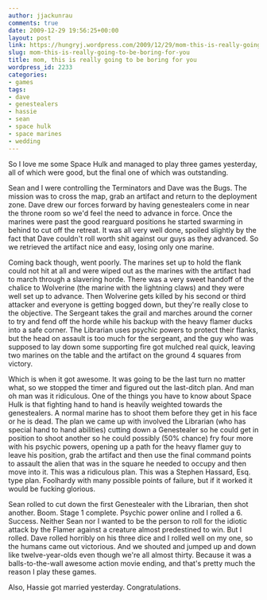 ```yaml
---
author: jjackunrau
comments: true
date: 2009-12-29 19:56:25+00:00
layout: post
link: https://hungryj.wordpress.com/2009/12/29/mom-this-is-really-going-to-be-boring-for-you/
slug: mom-this-is-really-going-to-be-boring-for-you
title: mom, this is really going to be boring for you
wordpress_id: 2233
categories:
- games
tags:
- dave
- genestealers
- hassie
- sean
- space hulk
- space marines
- wedding
---
```


So I love me some Space Hulk and managed to play three games yesterday, all of which were good, but the final one of which was outstanding.

Sean and I were controlling the Terminators and Dave was the Bugs. The mission was to cross the map, grab an artifact and return to the deployment zone. Dave drew our forces forward by having genestealers come in near the throne room so we'd feel the need to advance in force. Once the marines were past the good rearguard positions he started swarming in behind to cut off the retreat. It was all very well done, spoiled slightly by the fact that Dave couldn't roll worth shit against our guys as they advanced. So we retrieved the artifact nice and easy, losing only one marine. 

Coming back though, went poorly. The marines set up to hold the flank could not hit at all and were wiped out as the marines with the artifact had to march through a slavering horde. There was a very sweet handoff of the chalice to Wolverine (the marine with the lightning claws) and they were well set up to advance. Then Wolverine gets killed by his second or third attacker and everyone is getting bogged down, but they're really close to the objective. The Sergeant takes the grail and marches around the corner to try and fend off the horde while his backup with the heavy flamer ducks into a safe corner. The Librarian uses psychic powers to protect their flanks, but the head on assault is too much for the sergeant, and the guy who was supposed to lay down some supporting fire got mulched real quick, leaving two marines on the table and the artifact on the ground 4 squares from victory.

Which is when it got awesome. It was going to be the last turn no matter what, so we stopped the timer and figured out the last-ditch plan. And man oh man was it ridiculous. One of the things you have to know about Space Hulk is that fighting hand to hand is heavily weighted towards the genestealers. A normal marine has to shoot them before they get in his face or he is dead. The plan we came up with involved the Librarian (who has special hand to hand abilities) cutting down a Genestealer so he could get in position to shoot another so he could possibly (50% chance) fry four more with his psychic powers, opening up a path for the heavy flamer guy to leave his position, grab the artifact and then use the final command points to assault the alien that was in the square he needed to occupy and then move into it. This was a ridiculous plan. This was a Stephen Hassard, Esq. type plan. Foolhardy with many possible points of failure, but if it worked it would be fucking glorious.

Sean rolled to cut down the first Genestealer with the Librarian, then shot another. Boom. Stage 1 complete. Psychic power online and I rolled a 6. Success. Neither Sean nor I wanted to be the person to roll for the idiotic attack by the Flamer against a creature almost predestined to win. But I rolled. Dave rolled horribly on his three dice and I rolled well on my one, so the humans came out victorious. And we shouted and jumped up and down like twelve-year-olds even though we're all almost thirty. Because it was a balls-to-the-wall awesome action movie ending, and that's pretty much the reason I play these games.

Also, Hassie got married yesterday. Congratulations.
